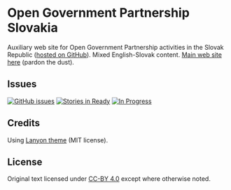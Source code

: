 # Open Government Partnership Slovakia

Auxiliary web site for Open Government Partnership activities in the Slovak Republic ([hosted on GitHub](https://ogpslovakia.github.io)). Mixed English-Slovak content. [Main web site here](http://www.otvorenavlada.gov.sk/) (pardon the dust).

## Issues

[![GitHub issues](https://img.shields.io/github/issues/ogpslovakia/ogpslovakia.github.io.svg)](https://github.com/ogpslovakia/ogpslovakia.github.io/issues)
[![Stories in Ready](https://badge.waffle.io/ogpslovakia/ogpslovakia.github.io.png?label=ready&title=Ready)](https://waffle.io/ogpslovakia/ogpslovakia.github.io)
[![In Progress](https://badge.waffle.io/ogpslovakia/ogpslovakia.github.io.png?label=in%20progress&title=In%20Progress)](https://waffle.io/ogpslovakia/ogpslovakia.github.io)

## Credits

Using [Lanyon theme](https://github.com/poole/lanyon) (MIT license).

## License

Original text licensed under [CC-BY 4.0](https://creativecommons.org/licenses/by/4.0/) except where otherwise noted.

